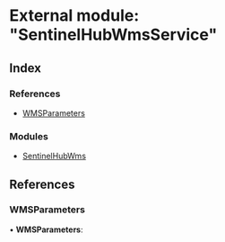
# External module: "SentinelHubWmsService"

## Index

### References

* [WMSParameters](_sentinelhubwmsservice_.md#wmsparameters)

### Modules

* [SentinelHubWms](_sentinelhubwmsservice_.sentinelhubwms.md)

## References

###  WMSParameters

• **WMSParameters**:
